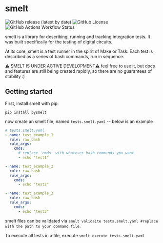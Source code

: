 # smelt

![GitHub release (latest by date)](https://img.shields.io/github/v/release/silogy-io/smelt)
![GitHub License](https://img.shields.io/github/license/silogy-io/smelt)
![GitHub Actions Workflow Status](https://img.shields.io/github/actions/workflow/status/silogy-io/smelt/postcommit.yml)

smelt is a library for describing, running and tracking integration tests. It was built specifically for the testing of digital circuits.

At its core, smelt is a test runner in the spirit of Make or Task. Each test is described as a series of bash commands, run in sequence.

⚠️ SMELT IS UNDER ACTIVE DEVELOPMENT⚠️ feel free to use it, but docs and features are still being created rapidly, so there are no guarantees of stability :)

## Getting started

First, install smelt with pip:

```
pip install pysmelt
```

now create an smelt file, named `tests.smelt.yaml` -- below is an example

```yaml
# tests.smelt.yaml
- name: test_example_1
  rule: raw_bash
  rule_args:
    cmds:
      # replace 'cmds' with whatever bash commands you want
      - echo "test1"

- name: test_example_2
  rule: raw_bash
  rule_args:
    cmds:
      - echo "test2"

- name: test_example_3
  rule: raw_bash
  rule_args:
    cmds:
      - echo "test3"
```

smelt files can be validated via `smelt validaite tests.smelt.yaml #replace with the path to your command file`.

To execute all tests in a file, execute `smelt execute tests.smelt.yaml`
